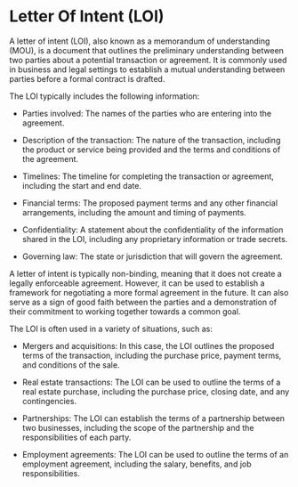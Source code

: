 # Letter Of Intent (LOI)

A letter of intent (LOI), also known as a memorandum of understanding (MOU), is a document that outlines the preliminary understanding between two parties about a potential transaction or agreement. It is commonly used in business and legal settings to establish a mutual understanding between parties before a formal contract is drafted.

The LOI typically includes the following information:

* Parties involved: The names of the parties who are entering into the agreement.

* Description of the transaction: The nature of the transaction, including the product or service being provided and the terms and conditions of the agreement.

* Timelines: The timeline for completing the transaction or agreement, including the start and end date.

* Financial terms: The proposed payment terms and any other financial arrangements, including the amount and timing of payments.

* Confidentiality: A statement about the confidentiality of the information shared in the LOI, including any proprietary information or trade secrets.

* Governing law: The state or jurisdiction that will govern the agreement.

A letter of intent is typically non-binding, meaning that it does not create a legally enforceable agreement. However, it can be used to establish a framework for negotiating a more formal agreement in the future. It can also serve as a sign of good faith between the parties and a demonstration of their commitment to working together towards a common goal.

The LOI is often used in a variety of situations, such as:

* Mergers and acquisitions: In this case, the LOI outlines the proposed terms of the transaction, including the purchase price, payment terms, and conditions of the sale.

* Real estate transactions: The LOI can be used to outline the terms of a real estate purchase, including the purchase price, closing date, and any contingencies.

* Partnerships: The LOI can establish the terms of a partnership between two businesses, including the scope of the partnership and the responsibilities of each party.

* Employment agreements: The LOI can be used to outline the terms of an employment agreement, including the salary, benefits, and job responsibilities.
